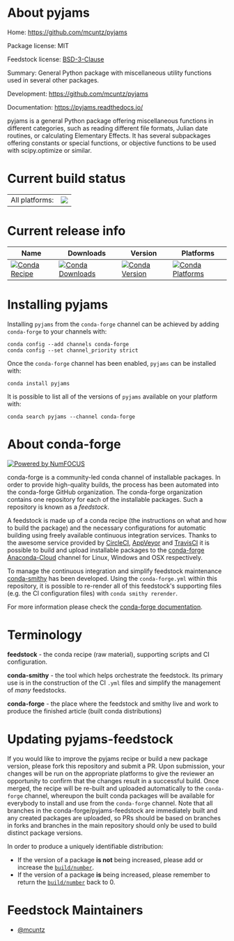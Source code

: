About pyjams
============

Home: https://github.com/mcuntz/pyjams

Package license: MIT

Feedstock license: [BSD-3-Clause](https://github.com/conda-forge/pyjams-feedstock/blob/master/LICENSE.txt)

Summary: General Python package with miscellaneous utility functions used in several other packages.

Development: https://github.com/mcuntz/pyjams

Documentation: https://pyjams.readthedocs.io/

pyjams is a general Python package offering miscellaneous functions in
different categories, such as reading different file formats, Julian date
routines, or calculating Elementary Effects. It has several subpackages
offering constants or special functions, or objective functions to be
used with scipy.optimize or similar.


Current build status
====================


<table><tr><td>All platforms:</td>
    <td>
      <a href="https://dev.azure.com/conda-forge/feedstock-builds/_build/latest?definitionId=14356&branchName=master">
        <img src="https://dev.azure.com/conda-forge/feedstock-builds/_apis/build/status/pyjams-feedstock?branchName=master">
      </a>
    </td>
  </tr>
</table>

Current release info
====================

| Name | Downloads | Version | Platforms |
| --- | --- | --- | --- |
| [![Conda Recipe](https://img.shields.io/badge/recipe-pyjams-green.svg)](https://anaconda.org/conda-forge/pyjams) | [![Conda Downloads](https://img.shields.io/conda/dn/conda-forge/pyjams.svg)](https://anaconda.org/conda-forge/pyjams) | [![Conda Version](https://img.shields.io/conda/vn/conda-forge/pyjams.svg)](https://anaconda.org/conda-forge/pyjams) | [![Conda Platforms](https://img.shields.io/conda/pn/conda-forge/pyjams.svg)](https://anaconda.org/conda-forge/pyjams) |

Installing pyjams
=================

Installing `pyjams` from the `conda-forge` channel can be achieved by adding `conda-forge` to your channels with:

```
conda config --add channels conda-forge
conda config --set channel_priority strict
```

Once the `conda-forge` channel has been enabled, `pyjams` can be installed with:

```
conda install pyjams
```

It is possible to list all of the versions of `pyjams` available on your platform with:

```
conda search pyjams --channel conda-forge
```


About conda-forge
=================

[![Powered by NumFOCUS](https://img.shields.io/badge/powered%20by-NumFOCUS-orange.svg?style=flat&colorA=E1523D&colorB=007D8A)](http://numfocus.org)

conda-forge is a community-led conda channel of installable packages.
In order to provide high-quality builds, the process has been automated into the
conda-forge GitHub organization. The conda-forge organization contains one repository
for each of the installable packages. Such a repository is known as a *feedstock*.

A feedstock is made up of a conda recipe (the instructions on what and how to build
the package) and the necessary configurations for automatic building using freely
available continuous integration services. Thanks to the awesome service provided by
[CircleCI](https://circleci.com/), [AppVeyor](https://www.appveyor.com/)
and [TravisCI](https://travis-ci.com/) it is possible to build and upload installable
packages to the [conda-forge](https://anaconda.org/conda-forge)
[Anaconda-Cloud](https://anaconda.org/) channel for Linux, Windows and OSX respectively.

To manage the continuous integration and simplify feedstock maintenance
[conda-smithy](https://github.com/conda-forge/conda-smithy) has been developed.
Using the ``conda-forge.yml`` within this repository, it is possible to re-render all of
this feedstock's supporting files (e.g. the CI configuration files) with ``conda smithy rerender``.

For more information please check the [conda-forge documentation](https://conda-forge.org/docs/).

Terminology
===========

**feedstock** - the conda recipe (raw material), supporting scripts and CI configuration.

**conda-smithy** - the tool which helps orchestrate the feedstock.
                   Its primary use is in the construction of the CI ``.yml`` files
                   and simplify the management of *many* feedstocks.

**conda-forge** - the place where the feedstock and smithy live and work to
                  produce the finished article (built conda distributions)


Updating pyjams-feedstock
=========================

If you would like to improve the pyjams recipe or build a new
package version, please fork this repository and submit a PR. Upon submission,
your changes will be run on the appropriate platforms to give the reviewer an
opportunity to confirm that the changes result in a successful build. Once
merged, the recipe will be re-built and uploaded automatically to the
`conda-forge` channel, whereupon the built conda packages will be available for
everybody to install and use from the `conda-forge` channel.
Note that all branches in the conda-forge/pyjams-feedstock are
immediately built and any created packages are uploaded, so PRs should be based
on branches in forks and branches in the main repository should only be used to
build distinct package versions.

In order to produce a uniquely identifiable distribution:
 * If the version of a package **is not** being increased, please add or increase
   the [``build/number``](https://docs.conda.io/projects/conda-build/en/latest/resources/define-metadata.html#build-number-and-string).
 * If the version of a package **is** being increased, please remember to return
   the [``build/number``](https://docs.conda.io/projects/conda-build/en/latest/resources/define-metadata.html#build-number-and-string)
   back to 0.

Feedstock Maintainers
=====================

* [@mcuntz](https://github.com/mcuntz/)

